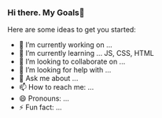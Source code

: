 ### Hi there. My Goals👋



Here are some ideas to get you started:

- 🔭 I’m currently working on ... 
- 🌱 I’m currently learning ... JS, CSS, HTML
- 👯 I’m looking to collaborate on ...
- 🤔 I’m looking for help with ...
- 💬 Ask me about ... 
- 📫 How to reach me: ...
- 😄 Pronouns: ...
- ⚡ Fun fact: ...

